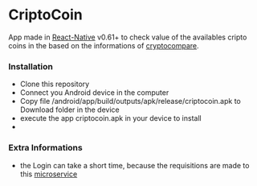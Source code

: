 # CriptoCoin

App made in [React-Native](https://reactnative.dev/) v0.61+ to check value of the availables cripto coins in the based on the informations of [cryptocompare](https://min-api.cryptocompare.com/).

### Installation

- Clone this repository
- Connect you Android device in the computer
- Copy file /android/app/build/outputs/apk/release/criptocoin.apk to Download folder in the device
- execute the app criptocoin.apk in your device to install
- 
### Extra Informations
- the Login can take a short time, because the requisitions are made to this  [microservice](http://juliobueno15.pythonanywhere.com/topList)